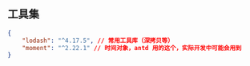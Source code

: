 ## 工具集

```json
{
	"lodash": "^4.17.5", // 常用工具库（深拷贝等）
	"moment": "^2.22.1" // 时间对象，antd 用的这个，实际开发中可能会用到
}
```
